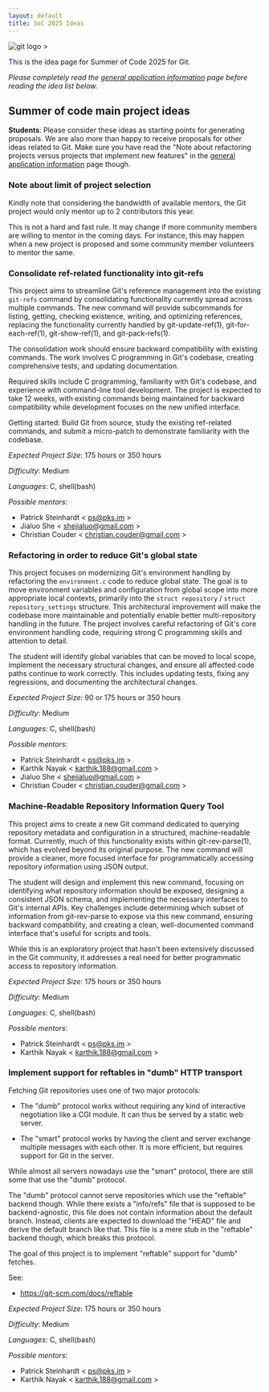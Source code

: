 ```yaml
---
layout: default
title: SoC 2025 Ideas
---
```


![git logo >](https://git-scm.com/images/logos/downloads/Git-Logo-2Color.svg)

This is the idea page for Summer of Code 2025 for Git.

*Please completely read the [general application information](https://git.github.io/General-Application-Information)
page before reading the idea list below.*

## Summer of code main project ideas

**Students**: Please consider these ideas as starting points for
generating proposals. We are also more than happy to receive proposals
for other ideas related to Git. Make sure you have read the "Note
about refactoring projects versus projects that implement new
features" in the [general application information](https://git.github.io/General-Application-Information)
page though.

### Note about limit of project selection

Kindly note that considering the bandwidth of available mentors, the
Git project would only mentor up to 2 contributors this year.

This is not a hard and fast rule. It may change if more community members are
willing to mentor in the coming days. For instance, this may happen when
a new project is proposed and some community member volunteers to mentor
the same.


### Consolidate ref-related functionality into git-refs

This project aims to streamline Git's reference management into the existing
`git-refs` command by consolidating functionality currently spread
across multiple commands. The new command will provide subcommands for listing,
getting, checking existence, writing, and optimizing references, replacing the
functionality currently handled by git-update-ref(1), git-for-each-ref(1),
git-show-ref(1), and git-pack-refs(1).

The consolidation work should ensure backward compatibility with existing
commands. The work involves C programming in Git's codebase, creating
comprehensive tests, and updating documentation.

Required skills include C programming, familiarity with Git's codebase, and experience with command-line tool development. The project is expected to take 12 weeks, with existing commands being maintained for backward compatibility while development focuses on the new unified interface.

Getting started: Build Git from source, study the existing ref-related commands, and submit a micro-patch to demonstrate familiarity with the codebase.

_Expected Project Size_: 175 hours or 350 hours

_Difficulty_: Medium

_Languages_: C, shell(bash)

_Possible mentors_:

* Patrick Steinhardt < <ps@pks.im> >
* Jialuo She < <shejialuo@gmail.com> >
* Christian Couder < <christian.couder@gmail.com> >


### Refactoring in order to reduce Git's global state

This project focuses on modernizing Git's environment handling by refactoring
the `environment.c` code to reduce global state. The goal is to move environment
variables and configuration from global scope into more appropriate local
contexts, primarily into the `struct repository` / `struct repository_settings`
structure. This architectural improvement will make the codebase more
maintainable and potentially enable better multi-repository handling in the
future. The project involves careful refactoring of Git's core environment
handling code, requiring strong C programming skills and attention to detail.

The student will identify global variables that can be moved to local scope,
implement the necessary structural changes, and ensure all affected code paths
continue to work correctly. This includes updating tests, fixing any
regressions, and documenting the architectural changes. 

_Expected Project Size_: 90 or 175 hours or 350 hours

_Difficulty_: Medium

_Languages_: C, shell(bash)

_Possible mentors_:

* Patrick Steinhardt < <ps@pks.im> >
* Karthik Nayak < <karthik.188@gmail.com> >
* Jialuo She < <shejialuo@gmail.com> >
* Christian Couder < <christian.couder@gmail.com> >


### Machine-Readable Repository Information Query Tool

This project aims to create a new Git command dedicated to querying repository
metadata and configuration in a structured, machine-readable format. Currently,
much of this functionality exists within git-rev-parse(1), which has evolved
beyond its original purpose. The new command will provide a cleaner, more
focused interface for programmatically accessing repository information using
JSON output.

The student will design and implement this new command, focusing on identifying
what repository information should be exposed, designing a consistent JSON
schema, and implementing the necessary interfaces to Git's internal APIs. Key
challenges include determining which subset of information from git-rev-parse to
expose via this new command, ensuring backward compatibility, and creating a
clean, well-documented command interface that's useful for scripts and tools.

While this is an exploratory project that hasn't been extensively discussed in
the Git community, it addresses a real need for better programmatic access to
repository information.

_Expected Project Size_: 175 hours or 350 hours

_Difficulty_: Medium

_Languages_: C, shell(bash)

_Possible mentors_:

* Patrick Steinhardt < <ps@pks.im> >
* Karthik Nayak < <karthik.188@gmail.com> >


### Implement support for reftables in "dumb" HTTP transport

Fetching Git repositories uses one of two major protocols:

  - The "dumb" protocol works without requiring any kind of
    interactive negotiation like a CGI module. It can thus
    be served by a static web server.

  - The "smart" protocol works by having the client and
    server exchange multiple messages with each other. It is
    more efficient, but requires support for Git in the
    server.

While almost all servers nowadays use the "smart" protocol,
there are still some that use the "dumb" protocol.

The "dumb" protocol cannot serve repositories which use the
"reftable" backend though. While there exists a "info/refs"
file that is supposed to be backend-agnostic, this file does
not contain information about the default branch. Instead,
clients are expected to download the "HEAD" file and derive
the default branch like that. This file is a mere stub in
the "reftable" backend though, which breaks this protocol.

The goal of this project is to implement "reftable" support
for "dumb" fetches.

See:

  - <https://git-scm.com/docs/reftable>

_Expected Project Size_: 175 hours or 350 hours

_Difficulty_: Medium

_Languages_: C, shell(bash)

_Possible mentors_:
* Patrick Steinhardt < <ps@pks.im> >
* Karthik Nayak < <karthik.188@gmail.com> >
